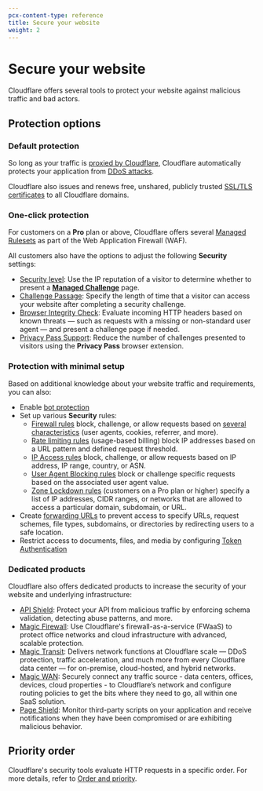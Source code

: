 ```yaml
---
pcx-content-type: reference
title: Secure your website
weight: 2
---
```


# Secure your website

Cloudflare offers several tools to protect your website against malicious traffic and bad actors.

## Protection options

### Default protection

So long as your traffic is [proxied by Cloudflare](/fundamentals/get-started/concepts/how-cloudflare-works/), Cloudflare automatically protects your application from [DDoS attacks](https://support.cloudflare.com/hc/articles/200172676).

Cloudflare also issues and renews free, unshared, publicly trusted [SSL/TLS certificates](/ssl/edge-certificates/universal-ssl/) to all Cloudflare domains.

### One-click protection

For customers on a **Pro** plan or above, Cloudflare offers several [Managed Rulesets](/waf/managed-rulesets/) as part of the Web Application Firewall (WAF).

All customers also have the options to adjust the following **Security** settings:
- [Security level](https://support.cloudflare.com/hc/articles/200170056): Use the IP reputation of a visitor to determine whether to present a [**Managed Challenge**](https://support.cloudflare.com/hc//articles/200170136#managed-challenge) page.
- [Challenge Passage](https://support.cloudflare.com/hc/articles/200170136#2dwCrNWIMnNJDP6AVjEQ3e): Specify the length of time that a visitor can access your website after completing a security challenge.
- [Browser Integrity Check](https://support.cloudflare.com/hc/articles/200170086): Evaluate incoming HTTP headers based on known threats — such as requests with a missing or non-standard user agent — and present a challenge page if needed.
- [Privacy Pass Support](https://support.cloudflare.com/hc/articles/115001992652): Reduce the number of challenges presented to visitors using the **Privacy Pass** browser extension.

### Protection with minimal setup

Based on additional knowledge about your website traffic and requirements, you can also:

- Enable [bot protection](/bots/get-started/)
- Set up various **Security** rules:
    - [Firewall rules](/firewall/cf-firewall-rules/) block, challenge, or allow requests based on [several characteristics](/ruleset-engine/rules-language/fields/) (user agents, cookies, referrer, and more).
    - [Rate limiting rules](https://support.cloudflare.com/hc/articles/115001635128) (usage-based billing) block IP addresses based on a URL pattern and defined request threshold.
    - [IP Access rules](https://support.cloudflare.com/hc/articles/217074967) block, challenge, or allow requests based on IP address, IP range, country, or ASN.
    - [User Agent Blocking rules](https://support.cloudflare.com/hc/articles/115001856951) block or challenge specific requests based on the associated user agent value.
    - [Zone Lockdown rules](https://support.cloudflare.com/hc/articles/115001595131) (customers on a Pro plan or higher) specify a list of IP addresses, CIDR ranges, or networks that are allowed to access a particular domain, subdomain, or URL.
- Create [forwarding URLs](https://support.cloudflare.com/hc/articles/4729826525965) to prevent access to specify URLs, request schemes, file types, subdomains, or directories by redirecting users to a safe location.
- Restrict access to documents, files, and media by configuring [Token Authentication](https://support.cloudflare.com/hc/articles/115001376488)

### Dedicated products

Cloudflare also offers dedicated products to increase the security of your website and underlying infrastructure:

- [API Shield](/api-shield/): Protect your API from malicious traffic by enforcing schema validation, detecting abuse patterns, and more.
- [Magic Firewall](/magic-firewall/): Use Cloudflare's firewall-as-a-service (FWaaS) to protect office networks and cloud infrastructure with advanced, scalable protection.
- [Magic Transit](/magic-transit/): Delivers network functions at Cloudflare scale — DDoS protection, traffic acceleration, and much more from every Cloudflare data center — for on-premise, cloud-hosted, and hybrid networks.
- [Magic WAN](/magic-wan/): Securely connect any traffic source - data centers, offices, devices, cloud properties - to Cloudflare’s network and configure routing policies to get the bits where they need to go, all within one SaaS solution.
- [Page Shield](/page-shield/): Monitor third-party scripts on your application and receive notifications when they have been compromised or are exhibiting malicious behavior. 

## Priority order

Cloudflare's security tools evaluate HTTP requests in a specific order. For more details, refer to [Order and priority](/firewall/cf-firewall-rules/order-priority/).